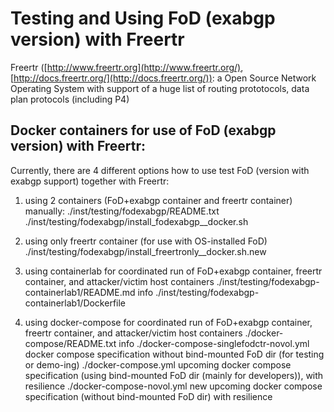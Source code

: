 # Testing and Using FoD (exabgp version) with Freertr 

Freertr ([http://www.freertr.org](http://www.freertr.org/), [http://docs.freertr.org/](http://docs.freertr.org/)): a Open Source Network Operating System with support of a huge list of routing prototocols, data plan protocols (including P4)

## Docker containers for use of FoD (exabgp version) with Freertr:

Currently, there are 4 different options how to use test FoD (version with exabgp support) together with Freertr: 

1. using 2 containers (FoD+exabgp container and freertr container) manually:
./inst/testing/fodexabgp/README.txt
./inst/testing/fodexabgp/install_fodexabgp__docker.sh

2. using only freertr container (for use with OS-installed FoD)
./inst/testing/fodexabgp/install_freertronly__docker.sh.new

3. using containerlab for coordinated run of FoD+exabgp container, freertr container, and attacker/victim host containers
./inst/testing/fodexabgp-containerlab1/README.md info
./inst/testing/fodexabgp-containerlab1/Dockerfile

4. using docker-compose for coordinated run of FoD+exabgp container, freertr container, and attacker/victim host containers
./docker-compose/README.txt info
./docker-compose-singlefodctr-novol.yml docker compose specification without bind-mounted FoD dir (for testing or demo-ing)
./docker-compose.yml upcoming docker compose specification (using bind-mounted FoD dir (mainly for developers)), with resilience
./docker-compose-novol.yml new upcoming docker compose specification (without bind-mounted FoD dir) with resilience


